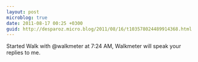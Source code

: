 ```yaml
---
layout: post
microblog: true
date: 2011-08-17 00:25 +0300
guid: http://desparoz.micro.blog/2011/08/16/t103578024489914368.html
---
```

Started Walk with @walkmeter at 7:24 AM, Walkmeter will speak your replies to me.
